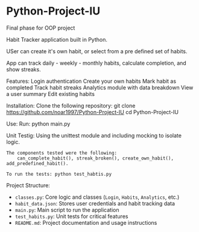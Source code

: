 # Python-Project-IU
Final phase for OOP project

Habit Tracker application built in Python. 

USer can create it's own habit, or select from a pre defined set of habits.

App can track daily - weekly - monthly habits, calculate completion, and show streaks. 

Features:
    Login authentication
    Create your own habits
    Mark habit as completed
    Track habit streaks
    Analytics module with data breakdown
    View a user summary
    Edit existing habits

Installation:
    Clone the following repository:
        git clone https://github.com/noar1997/Python-Project-IU
        cd Python-Project-IU

Use:
    Run: python main.py

Unit Testig:
    Using the unittest module and including mocking to isolate logic.

    The components tested were the following:
        can_complete_habit(), streak_broken(), create_own_habit(), add_predefined_habit().
    
    To run the tests: python test_habtis.py



Project Structure:

- `classes.py`: Core logic and classes (`Login`, `Habits`, `Analytics`, etc.)
- `habit_data.json`: Stores user credentials and habit tracking data
- `main.py`: Main script to run the application
- `test_habits.py`: Unit tests for critical features
- `README.md`: Project documentation and usage instructions
